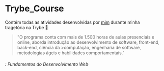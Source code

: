 # Trybe_Course
Contém todas as atividades desenvolvidas por [mim](https://www.linkedin.com/in/brunobartolomeu/) durante minha tragetória na Trybe :rocket:

>"O programa conta com mais de 1.500 horas de aulas presenciais e online, aborda introdução ao desenvolvimento de software, front-end, back-end, ciência da >computação, engenharia de software, metodologias ágeis e habilidades comportamentais."

###### : Fundamentos do Desenvolvimento Web
